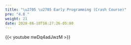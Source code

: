```yaml
---
title: "\u2705 \u2705 Early Programming (Crash Course)"
pre: "4.8 "
weight: 21
date: 2020-08-10T16:27:26-05:00
---
```


{{< youtube nwDq4adJwzM >}}

